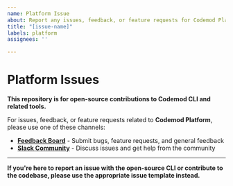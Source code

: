```yaml
---
name: Platform Issue
about: Report any issues, feedback, or feature requests for Codemod Platform.
title: "[issue-name]"
labels: platform
assignees: ''

---
```


# Platform Issues

**This repository is for open-source contributions to Codemod CLI and related tools.**

For issues, feedback, or feature requests related to **Codemod Platform**, please use one of these channels:

- **[Feedback Board](https://feedback.codemod.com)** - Submit bugs, feature requests, and general feedback
- **[Slack Community](https://go.codemod.com/community)** - Discuss issues and get help from the community

---

**If you're here to report an issue with the open-source CLI or contribute to the codebase, please use the appropriate issue template instead.**
